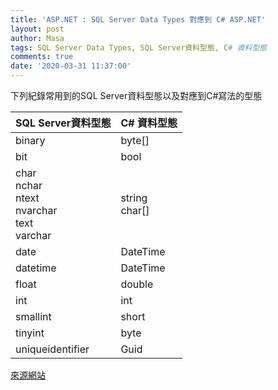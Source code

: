 ```yaml
---
title: 'ASP.NET : SQL Server Data Types 對應到 C# ASP.NET'
layout: post
author: Masa
tags: SQL Server Data Types, SQL Server資料型態, C# 資料型態
comments: true
date: '2020-03-31 11:37:00'
---
```


下列紀錄常用到的SQL Server資料型態以及對應到C#寫法的型態

|SQL Server資料型態|C# 資料型態|
|---------|------|
|binary|byte[]|
|bit|bool|
|char<br />nchar<br/>ntext<br />nvarchar<br />text<br />varchar|string<br />char[]|
|date|DateTime|
|datetime|DateTime|
|float|double|
|int|int|
|smallint|short|
|tinyint|byte|
|uniqueidentifier|Guid|

[來源網站](https://docs.microsoft.com/zh-tw/dotnet/framework/data/adonet/sql-server-data-type-mappings)
